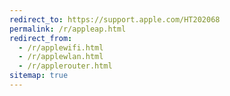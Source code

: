 ```yaml
---
redirect_to: https://support.apple.com/HT202068
permalink: /r/appleap.html
redirect_from:
  - /r/applewifi.html
  - /r/applewlan.html
  - /r/applerouter.html
sitemap: true
---
```

